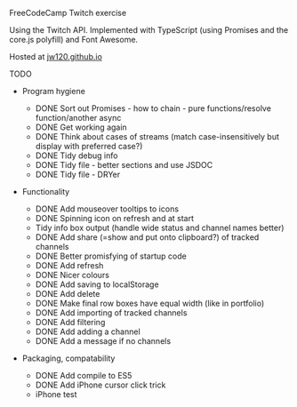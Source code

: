 
FreeCodeCamp Twitch exercise

Using the Twitch API. Implemented with TypeScript (using Promises and the core.js polyfill) and Font Awesome.

Hosted at [jw120.github.io](https://jw120.github.io)



TODO

* Program hygiene

  + DONE Sort out Promises - how to chain - pure functions/resolve function/another async
  + DONE Get working again
  + DONE Think about cases of streams (match case-insensitively but display with preferred case?)
  + DONE Tidy debug info
  + DONE Tidy file - better sections and use JSDOC
  + DONE Tidy file - DRYer

* Functionality

  + DONE Add mouseover tooltips to icons
  + DONE Spinning icon on refresh and at start
  + Tidy info box output (handle wide status and channel names better)
  + DONE Add share (=show and put onto clipboard?) of tracked channels
  * DONE Better promisfying of startup code
  * DONE Add refresh
  * DONE Nicer colours
  * DONE Add saving to localStorage
  * DONE Add delete
  * DONE Make final row boxes have equal width (like in portfolio)
  * DONE Add importing of tracked channels
  * DONE Add filtering
  * DONE Add adding a channel
  * DONE Add a message if no channels

* Packaging, compatability

  + DONE Add compile to ES5
  + DONE Add iPhone cursor click trick
  + iPhone test
